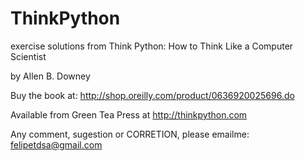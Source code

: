 ThinkPython
===========

exercise solutions from Think Python: How to Think Like a Computer Scientist

by Allen B. Downey

Buy the book at: http://shop.oreilly.com/product/0636920025696.do


Available from Green Tea Press at http://thinkpython.com


Any comment, sugestion or CORRETION, please emailme: felipetdsa@gmail.com


